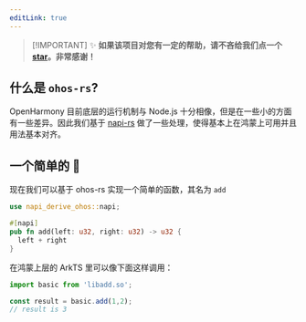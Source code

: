 ```yaml
---
editLink: true
---
```

> [!IMPORTANT] ✨
> **如果该项目对您有一定的帮助，请不吝给我们点一个 [star](https://github.com/ohos-rs/ohos-rs)。非常感谢！**


## 什么是 `ohos-rs`?

OpenHarmony 目前底层的运行机制与 Node.js 十分相像，但是在一些小的方面有一些差异。因此我们基于 [napi-rs](https://github.com/napi-rs/napi-rs) 做了一些处理，使得基本上在鸿蒙上可用并且用法基本对齐。

## 一个简单的 🌰

现在我们可以基于 ohos-rs 实现一个简单的函数，其名为 `add`

```rs
use napi_derive_ohos::napi;

#[napi]
pub fn add(left: u32, right: u32) -> u32 {
  left + right
}
```


在鸿蒙上层的 ArkTS 里可以像下面这样调用：

```ts
import basic from 'libadd.so';

const result = basic.add(1,2);
// result is 3
```
